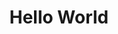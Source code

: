 ---
ee_id: '56'
site: '1'
type: '2'
url: 2009-033-hello-world
title: Hello World
year: '2009'
display_year: '2009'
medium: Pen on paper
dims: ''
pitch: "​Between 0-100 lines drawn to random points"
ps: ''
live_url: ''
related: ''
youtube: ''
related_code: https://github.com/coryarcangel/Hp-Pen-Plotter-Hello-World
imgs: hello-world-2009-033-digital-database-ih.jpg
subheading: ''
download: ''
add_credit: ''
commission: ''
layout: things-i-made
---